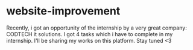 # website-improvement
Recently, i got an opportunity of the internship by a very great company: CODTECH it solutions. I got 4 tasks which i have to complete in my internship. I'll be sharing my works on this platform. Stay tuned &lt;3

